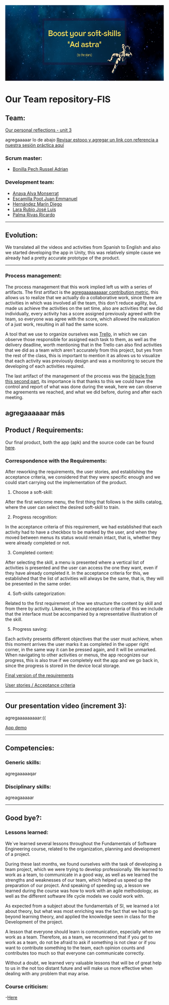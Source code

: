 <img src="Assets/Ad%20astra-top%20of%20the%20page.png" width="1100" height="240"/>

# Our Team repository-FIS

## Team:
[Our personal reflections - unit 3](Personal%20reflections) 

agregaaaaar lo de abajo
[Revisar estooo y agregar un link con referencia a nuestra sesión práctica aquí](...) 

### Scrum master:
- [Bonilla Pech Russel Adrian](https://github.com/RaptorRush135/Fundamentos-LIS/commits/entrega-1/README.md?author=soy-russ-bp)

### Development team:
- [Anaya Alva Monserrat](https://github.com/RaptorRush135/Fundamentos-LIS/commits/entrega-1/README.md?author=Monse1011) 
- [Escamilla Poot Juan Emmanuel](https://github.com/RaptorRush135/Fundamentos-LIS/commits/entrega-1/README.md?author=CaballeroEscamilla) 
- [Hernández Marín Diego](https://github.com/RaptorRush135/Fundamentos-LIS/commits/entrega-1/README.md?author=Mugy628)
- [Lara Rubio José Luis](https://github.com/RaptorRush135/Fundamentos-LIS/commits/entrega-1/README.md?author=JoseLuisLara) 
- [Palma Rivas Ricardo](https://github.com/RaptorRush135/Fundamentos-LIS/commits/entrega-1/README.md?author=RaptorRush135) 

---

## Evolution:

We translated all the videos and activities from Spanish to English and also we started developing the app in Unity, this was relatively simple cause we already had a pretty accurate prototype of the product.


---


### Process management:

The process management that this work implied left us with a series of artifacts.
The first artifact is the [agregaaaaaaaaar contribution metric](fff), this allows us to realize that we actually do a collaborative work, since there are activities in which was involved all the team, this don't reduce agility, but, made us achieve the activities on the set time, also are activities that we did individually, every activity has a score assigned previously agreed with the team, so everyone was agree with the score, which allowed the realization of a just work, resulting in all had the same score.

A tool that we use to organize ourselves was [Trello](https://trello.com/b/JzEzsDt0/our-project-fis), in which we can observe those responsible for assigned each task to them, as well as the delivery deadline, worth mentioning that in the Trello can also find activities that we did as a team witch aren't accurately from this project, but yes from the rest of the class, this is important to mention it as allows us to visualize that each activity was previously design and was a monitoring to secure the developing of each activities required.
  
The last artifact of the management of the process was the [binacle from this second part](Binnacle/binnacle2.md), its importance is that thanks to this we could have the control and report of what was done during the weak, here we can observe the agreements we reached, and what we did before, during and after each meeting.


agregaaaaaar más
---

## Product / Requirements:

Our final product, both the app (apk) and the source code can be found [here](Product).

### Correspondence with the Requirements:

After reworking the requirements, the user stories, and establishing the acceptance criteria, we considered that they were specific enough and we could start carrying out the implementation of the product.

1. Choose a soft-skill:

After the first welcome menu, the first thing that follows is the skills catalog, where the user can select the desired soft-skill to train.

2. Progress recognition:

In the acceptance criteria of this requirement, we had established that each activity had to have a checkbox to be marked by the user, and when they moved between menus its status would remain intact, that is, whether they were already completed or not.

3. Completed content:

After selecting the skill, a menu is presented where a vertical list of activities is presented and the user can access the one they want, even if they have already completed it. In the acceptance criteria for this, we established that the list of activities will always be the same, that is, they will be presented in the same order.

4. Soft-skills categorization:

Related to the first requirement of how we structure the content by skill and from there by activity. Likewise, in the acceptance criteria of this we include that the interface must be accompanied by a representative illustration of the skill.

5. Progress saving:

Each activity presents different objectives that the user must achieve, when this moment arrives the user marks it as completed in the upper right corner, in the same way it can be pressed again, and it will be unmarked. When navigating to other activities or menus, the app recognizes our progress, this is also true if we completely exit the app and we go back in, since the progress is stored in the device local storage.

[Final version of the requirements](Artifacts/Final-Requirements.pdf)

[User stories / Acceptance criteria](Artifacts/User%20stories%20NEW.pdf)

---

## Our presentation video (increment 3):
agregaaaaaaaaar:((

[App demo](https://youtu.be/7BRPJrGeiFE)

---

## Competencies:

### Generic skills:
agregaaaaaqar

### Disciplinary skills:
agreagaaaaar

---

## Good bye?:

### Lessons learned:
We´ve learned several lessons throughout the Fundamentals of Software Engineering course, related to the organization, planning and development of a project.

During these last months, we found ourselves with the task of developing a team project, which we were trying to develop professionally. We learned to work as a team, to communicate in a good way, as well as we learned the strengths and weaknesses of our team, which helped us speed up the preparation of our project. And speaking of speeding up, a lesson we learned during the course was how to work with an agile methodology, as well as the different software life cycle models we could work with.

As expected from a subject about the fundamentals of SI, we learned a lot about theory, but what was most enriching was the fact that we had to go beyond learning theory, and applied the knowledge seen in class for the Development of the project.

A lesson that everyone should learn is communication, especially when we work as a team. Therefore, as a team, we recommend that if you get to work as a team, do not be afraid to ask if something is not clear or if you want to contribute something to the team, each opinion counts and contributes too much so that everyone can communicate correctly.

Without a doubt, we learned very valuable lessons that will be of great help to us in the not too distant future and will make us more effective when dealing with any problem that may arise.

### Course criticism:
-[Here](https://github.com/RaptorRush135/Fundamentos-LIS/blob/Juan-Emmanuel-Poot-Escamilla/Artifacts/Critica_al_curso.docx)


